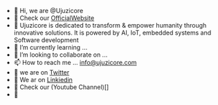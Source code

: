 - 👋 Hi, we are @Ujuzicore
- 👀 Check our [OfficialWebsite](https://www.ujuzicore.com/)
- 👀 Ujuzicore is dedicated to transform & empower humanity through innovative solutions. It is powered by AI, IoT, embedded systems and Software development
- 🌱 I’m currently learning ...
- 💞️ I’m looking to collaborate on ...
- 📫 How to reach me ... info@ujuzicore.com
- 👀 we are on [Twitter](https://twitter.com/ujuzicore)
- 👀 We ar on [Linkiedin](https://www.linkedin.com/in/ujuzicore/)
- 👀 Check our (Youtube Channel)[]
- 👀 

<!---
Ujuzicore/Ujuzicore is a ✨ special ✨ repository because its `README.md` (this file) appears on your GitHub profile.
You can click the Preview link to take a look at your changes.
--->
